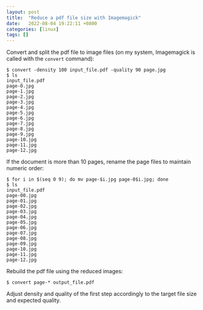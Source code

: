 ```yaml
---
layout: post
title:  "Reduce a pdf file size with Imagemagick"
date:   2022-08-04 19:22:11 +0800
categories: [linux]
tags: []
---
```

Convert and split the pdf file to image files (on my system, Imagemagick is called with the `convert` command):

```terminal
$ convert -density 100 input_file.pdf -quality 90 page.jpg
$ ls
input_file.pdf
page-0.jpg
page-1.jpg
page-2.jpg
page-3.jpg
page-4.jpg
page-5.jpg
page-6.jpg
page-7.jpg
page-8.jpg
page-9.jpg
page-10.jpg
page-11.jpg
page-12.jpg
```

If the document is more than 10 pages, rename the page files to maintain numeric order:

```terminal
$ for i in $(seq 0 9); do mv page-$i.jpg page-0$i.jpg; done
$ ls
input_file.pdf
page-00.jpg
page-01.jpg
page-02.jpg
page-03.jpg
page-04.jpg
page-05.jpg
page-06.jpg
page-07.jpg
page-08.jpg
page-09.jpg
page-10.jpg
page-11.jpg
page-12.jpg
```

Rebuild the pdf file using the reduced images:

```terminal
$ convert page-* output_file.pdf
```

Adjust density and quality of the first step accordingly to the target file size and expected quality.